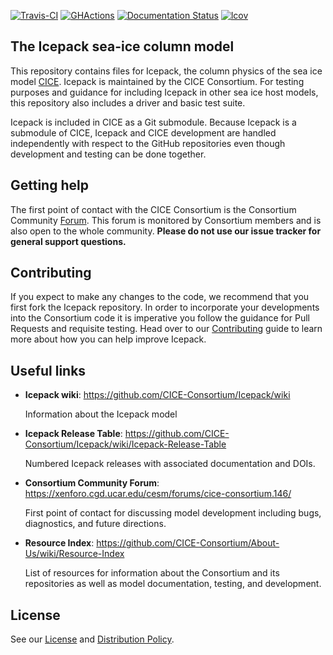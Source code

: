 [![Travis-CI](https://travis-ci.com/CICE-Consortium/Icepack.svg?branch=main)](https://travis-ci.com/CICE-Consortium/Icepack)
[![GHActions](https://github.com/CICE-Consortium/Icepack/workflows/GHActions/badge.svg)](https://github.com/CICE-Consortium/Icepack/actions)
[![Documentation Status](https://readthedocs.org/projects/cice-consortium-icepack/badge/?version=main)](http://cice-consortium-icepack.readthedocs.io/en/main/?badge=main)
[![lcov](https://img.shields.io/endpoint?url=https://apcraig.github.io/coverage_icepack.json)](https://apcraig.github.io)

<!--- [![codecov](https://codecov.io/gh/CICE-Consortium/Icepack/branch/master/graph/badge.svg)](https://codecov.io/gh/CICE-Consortium/Icepack) --->

## The Icepack sea-ice column model
This repository contains files for Icepack, the column physics of the sea ice model [CICE][cice]. Icepack is maintained by the CICE Consortium.  For testing purposes and guidance for including Icepack in other sea ice host models, this repository also includes a driver and basic test suite.   

Icepack is included in CICE as a Git submodule.  Because Icepack is a submodule of CICE, Icepack and CICE development are handled independently with respect to the GitHub repositories even though development and testing can be done together.

[cice]: https://github.com/CICE-Consortium/CICE

## Getting help
The first point of contact with the CICE Consortium is the Consortium Community [Forum][forum]. This forum is monitored by Consortium members and is also open to the whole community. **Please do not use our issue tracker for general support questions.**

[forum]: https://xenforo.cgd.ucar.edu/cesm/forums/cice-consortium.146/

## Contributing
If you expect to make any changes to the code, we recommend that you first fork the Icepack repository.
In order to incorporate your developments into the Consortium code it is imperative you follow the guidance for Pull Requests and requisite testing.
Head over to our [Contributing][contributing] guide to learn more about how you can help improve Icepack.

[contributing]: https://github.com/CICE-Consortium/About-Us/wiki/Contributing

## Useful links
* **Icepack wiki**: https://github.com/CICE-Consortium/Icepack/wiki

   Information about the Icepack model

* **Icepack Release Table**: https://github.com/CICE-Consortium/Icepack/wiki/Icepack-Release-Table

   Numbered Icepack releases with associated documentation and DOIs. 
   
* **Consortium Community Forum**: https://xenforo.cgd.ucar.edu/cesm/forums/cice-consortium.146/
   
   First point of contact for discussing model development including bugs, diagnostics, and future directions.   

* **Resource Index**: https://github.com/CICE-Consortium/About-Us/wiki/Resource-Index

   List of resources for information about the Consortium and its repositories as well as model documentation, testing, and development.

## License
See our [License](LICENSE.pdf) and [Distribution Policy](DistributionPolicy.pdf).

